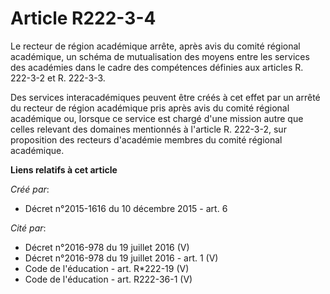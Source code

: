 # Article R222-3-4

Le recteur de région académique arrête, après avis du comité régional académique, un schéma de mutualisation des moyens entre
les services des académies dans le cadre des compétences définies aux articles R. 222-3-2 et R. 222-3-3. 

Des services interacadémiques peuvent être créés à cet effet par un arrêté du recteur de région académique pris après avis du
comité régional académique ou, lorsque ce service est chargé d'une mission autre que celles relevant des domaines mentionnés
à l'article R. 222-3-2, sur proposition des recteurs d'académie membres du comité régional académique.

**Liens relatifs à cet article**

_Créé par_:

  - Décret n°2015-1616 du 10 décembre 2015 - art. 6

_Cité par_:

  - Décret n°2016-978 du 19 juillet 2016 (V)
  - Décret n°2016-978 du 19 juillet 2016 - art. 1 (V)
  - Code de l'éducation - art. R*222-19 (V)
  - Code de l'éducation - art. R222-36-1 (V)
